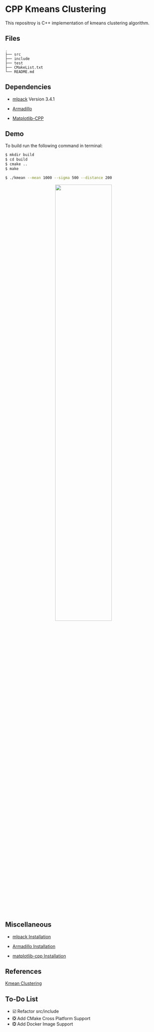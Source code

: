 # CPP Kmeans Clustering

This repositroy is C++ implementation of kmeans clustering algorithm.

## Files

```
.
├── src
├── include
├── test
├── CMakeList.txt
└── README.md
```
## Dependencies

* [mlpack](https://www.mlpack.org/)   Version 3.4.1

* [Armadillo](http://arma.sourceforge.net/download.html)

* [Matplotlib-CPP](https://github.com/lava/matplotlib-cpp)

## Demo

To build run the following command in terminal:

```bash
$ mkdir build
$ cd build
$ cmake ..
$ make 
```

```bash
$ ./kmean --mean 1000 --sigma 500 --distance 200
```

<p align="center">
    <img src = "./figures/.gif" width="60%">
</p>

## Miscellaneous

* [mlpack Installation](https://www.mlpack.org/)

* [Armadillo Installation](http://arma.sourceforge.net/download.html)

* [matplotlib-cpp Installation](https://github.com/lava/matplotlib-cpp)

## References

[Kmean Clustering](https://www.researchgate.net/publication/308020680_The_k-means_clustering_technique_General_considerations_and_implementation_in_Mathematica/link/584dd9be08aeb989252647ac/download)

## To-Do List

- :ballot_box_with_check: Refactor src/include
- :negative_squared_cross_mark: Add CMake Cross Platform Support
- :negative_squared_cross_mark: Add Docker Image Support 


